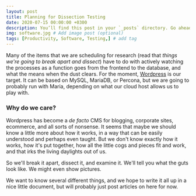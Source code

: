 ```yaml
---
layout: post
title: Planning for Dissection Testing
date: 2020-07-15 00:00:00 +0300
description: You’ll find this post in your `_posts` directory. Go ahead and edit it and re-build the site to see your changes. # Add post description (optional)
img: software.jpg # Add image post (optional)
tags: [Productivity, Software, Testing,] # add tag
---
```


Many of the items that we are scheduling for research (read that *things we're going to break apart and dissect*) have to do with actively watching the processes as a function goes from the frontend to the database, and what the means when the dust clears. For the moment, [Wordpress](https://www.wordpress.org) is our target. It can be based on MySQL, MariaDB, or Percona, but we are going to probably run with Maria, depending on what our cloud host allows us to play with.

### Why do we care?

Wordpress has become a *de facto* CMS for blogging, corporate sites, ecommerce, and all sorts of nonsense. It seems that maybe we should know a little more about how it works, in a way that can be easily understood and perhaps even taught. But we don't know exactly how it works, how it's put together, how all the little cogs and pieces fit and work, and that irks the living daylights out of us.

So we'll break it apart, dissect it, and examine it. We'll tell you what the guts look like. We might even show pictures.

We want to know several different things, and we hope to write it all up in a nice little document, but will probably just post articles on here for now.

